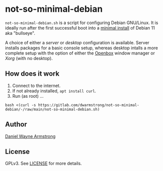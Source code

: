 # not-so-minimal-debian

`not-so-minimal-debian.sh` is a script for configuring Debian GNU/Linux. It is ideally run after the first successful boot into a [minimal install](https://www.dwarmstrong.org/minimal-debian/) of Debian 11 aka "bullseye".

A choice of either a *server* or *desktop* configuration is available. Server installs packages for a basic console setup, whereas desktop intalls a more complete setup with the option of either the [Openbox](https://www.dwarmstrong.org/openbox/) window manager or *Xorg* (with no desktop).

## How does it work

1. Connect to the internet.
2. If not already installed, `apt install curl`.
3. Run (as root) ...

```
bash <(curl -s https://gitlab.com/dwarmstrong/not-so-minimal-debian/-/raw/main/not-so-minimal-debian.sh)
```

## Author

[Daniel Wayne Armstrong](https://www.dwarmstrong.org)

## License

GPLv3. See [LICENSE](https://gitlab.com/dwarmstrong/debian-after-install/blob/master/LICENSE.md) for more details.
